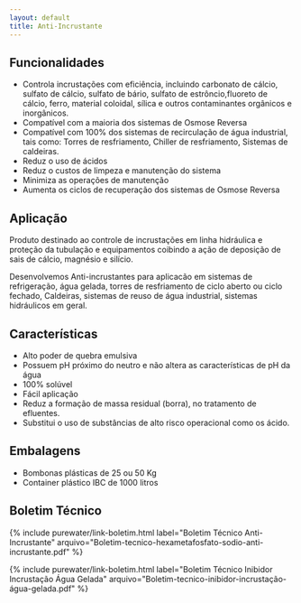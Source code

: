 ```yaml
---
layout: default
title: Anti-Incrustante
---
```


## Funcionalidades

- Controla incrustações com eficiência, incluindo carbonato de cálcio, sulfato de cálcio, sulfato de bário, sulfato de estrôncio,fluoreto de cálcio, ferro, material coloidal, sílica e outros contaminantes orgânicos e inorgânicos.
- Compatível com a maioria dos sistemas de Osmose Reversa
- Compatível com 100% dos sistemas de recirculação de água industrial, tais como: Torres de resfriamento, Chiller de resfriamento, Sistemas de caldeiras.
- Reduz o uso de ácidos 
- Reduz o custos de limpeza e manutenção do sistema 
- Minimiza as operações de manutenção 
- Aumenta os ciclos de recuperação dos sistemas de Osmose Reversa

## Aplicação
Produto destinado ao controle de incrustações em linha hidráulica e proteção da tubulação e equipamentos coibindo a ação de deposição de sais de cálcio, magnésio e silício.

Desenvolvemos Anti-incrustantes para aplicacão em sistemas de refrigeração, água gelada, torres de resfriamento de ciclo aberto ou ciclo fechado, Caldeiras, sistemas de reuso de água industrial, sistemas hidráulicos em geral.

## Características

- Alto poder de quebra emulsiva
- Possuem pH próximo do neutro e não altera as características de pH da água
- 100% solúvel
- Fácil aplicação
- Reduz a formação de massa residual (borra), no tratamento de efluentes.
- Substitui o uso de substâncias de alto risco operacional como os ácido.

## Embalagens

- Bombonas plásticas de 25 ou 50 Kg
- Container plástico IBC de 1000 litros

## Boletim Técnico

{% include purewater/link-boletim.html 
   label="Boletim Técnico Anti-Incrustante" 
   arquivo="Boletim-tecnico-hexametafosfato-sodio-anti-incrustante.pdf" %}

{% include purewater/link-boletim.html 
   label="Boletim Técnico Inibidor Incrustação Água Gelada" 
   arquivo="Boletim-tecnico-inibidor-incrustação-água-gelada.pdf" %}
